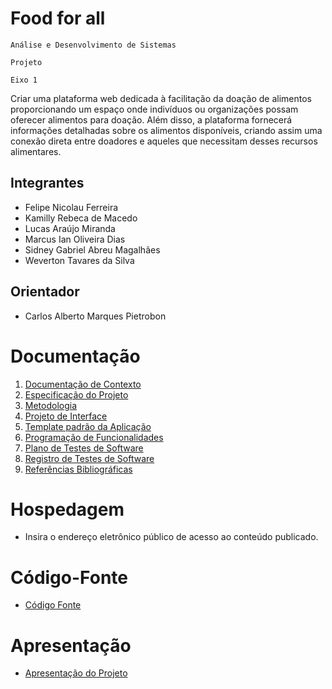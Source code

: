 # Food for all

`Análise e Desenvolvimento de Sistemas`

`Projeto`

`Eixo 1`

Criar uma plataforma web dedicada à facilitação da doação de alimentos proporcionando um espaço onde indivíduos ou organizações possam oferecer alimentos para doação. Além disso, a plataforma fornecerá informações detalhadas sobre os alimentos disponíveis, criando assim uma conexão direta entre doadores e aqueles que necessitam desses recursos alimentares.

## Integrantes

* Felipe Nicolau Ferreira 
* Kamilly Rebeca de Macedo
* Lucas Araújo Miranda
* Marcus Ian Oliveira Dias
* Sidney Gabriel Abreu Magalhães
* Weverton Tavares da Silva

## Orientador

* Carlos Alberto Marques Pietrobon

# Documentação

<ol>
<li><a href="documentos/01-Documentação de Contexto.md"> Documentação de Contexto</a></li>
<li><a href="documentos/02-Especificação do Projeto.md"> Especificação do Projeto</a></li>
<li><a href="documentos/03-Metodologia.md"> Metodologia</a></li>
<li><a href="documentos/04-Projeto de Interface.md"> Projeto de Interface</a></li>
<li><a href="documentos/05-Template padrão da Aplicação.md"> Template padrão da Aplicação</a></li>
<li><a href="documentos/06-Programação de Funcionalidades.md"> Programação de Funcionalidades</a></li>
<li><a href="documentos/07-Plano de Testes de Software.md"> Plano de Testes de Software</a></li>
<li><a href="documentos/08-Registro de Testes de Software.md"> Registro de Testes de Software</a></li>
<li><a href="documentos/09-Referências.md"> Referências Bibliográficas</a></li>
</ol>

# Hospedagem

* Insira o endereço eletrônico público de acesso ao conteúdo publicado. 

# Código-Fonte

* <a href="codigo-fonte/README.md">Código Fonte</a>

# Apresentação

* <a href="apresentacao/README.md">Apresentação do Projeto</a>
